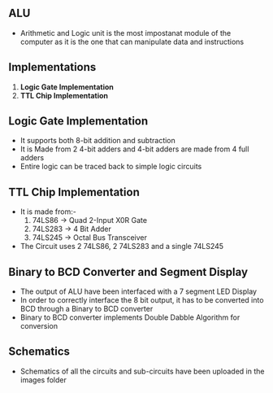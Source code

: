 ## ALU
- Arithmetic and Logic unit is the most impostanat module of the computer as it is the one that can manipulate data and instructions

## Implementations
1) **Logic Gate Implementation**
2) **TTL Chip Implementation**

## Logic Gate Implementation
- It supports both 8-bit addition and subtraction
- It is Made from 2 4-bit adders and 4-bit adders are made from 4 full adders
- Entire logic can be traced back to simple logic circuits

## TTL Chip Implementation
- It is made from:-
   1) 74LS86 -> Quad 2-Input X0R Gate
   2) 74LS283 -> 4 Bit Adder
   3) 74LS245 -> Octal Bus Transceiver
- The Circuit uses 2 74LS86, 2 74LS283 and a single 74LS245

## Binary to BCD Converter and Segment Display
- The output of ALU have been interfaced with a 7 segment LED Display
- In order to correctly interface the 8 bit output, it has to be converted into BCD through a Binary to BCD converter
- Binary to BCD converter implements Double Dabble Algorithm for conversion

## Schematics
- Schematics of all the circuits and sub-circuits have been uploaded in the images folder
